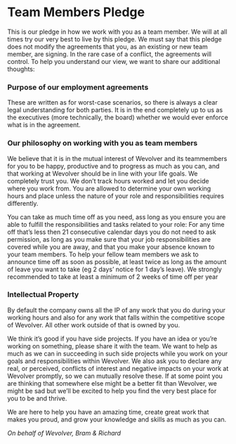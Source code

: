 # Team Members Pledge 

This is our pledge in how we work with you as a team member. We will at all times try our very best to live by this pledge. 
We must say that this pledge does not modify the agreements that you, as an existing or new team member, are signing. In the rare case of a conflict, the agreements will control. To help you understand our view, we want to share our additional thoughts: 



### Purpose of our employment agreements
These are written as for worst-case scenarios, so there is always a clear legal understanding for both parties.
It is in the end completely up to us as the executives (more technically, the board) whether we would ever enforce what is in the agreement.


### Our philosophy on working with you as team members
We believe that it is in the mutual interest of Wevolver and its teammembers for you to be happy, productive and to progress as much as you can, and that working at Wevolver should be in line with your life goals.
We completely trust you. We don’t track hours worked and let you decide where you work from. You are allowed to determine your own working hours and place unless the nature of your role and responsibilities requires differently.

You can take as much time off as you need, ass long as you ensure you are able to fulfill the responsibilities and tasks related to your role:
For any time off that’s less then 21 consecutive calendar days you do not need to ask permission, as long as you make sure that your job responsibilities are covered while you are away, and that you make your absence known to your team members. To help your fellow team members we ask to announce time off as soon as possible, at least twice as long as the amount of leave you want to take (eg 2 days’ notice for 1 day’s leave).
We strongly recommended to take at least a minimum of 2 weeks of time off per year


### Intellectual Property
By default the company owns all the IP of any work that you do during your working hours and also for any work that falls within the competitive scope of Wevolver. All other work outside of that is owned by you.

We think it’s good if you have side projects. If you have an idea or you’re working on something, please share it with the team. We want to help as much as we can in succeeding in such side projects while you work on your goals and responsibilities within Wevolver. We also ask you to declare any real, or perceived, conflicts of interest and negative impacts on your work at Wevolver promptly, so we can mutually resolve these.
If at some point you are thinking that somewhere else might be a better fit than Wevolver, we might be sad but we’ll be excited to help you find the very best place for you to be and thrive. 


We are here to help you have an amazing time, create great work that makes you proud, and grow your knowledge and skills  as much as you can. 


*On behalf of Wevolver,*
*Bram & Richard*
